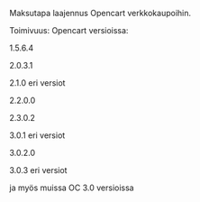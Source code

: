 Maksutapa laajennus Opencart verkkokaupoihin.


Toimivuus: Opencart versioissa:


1.5.6.4

2.0.3.1

2.1.0 eri versiot

2.2.0.0

2.3.0.2

3.0.1 eri versiot

3.0.2.0

3.0.3 eri versiot

ja myös muissa OC 3.0 versioissa
